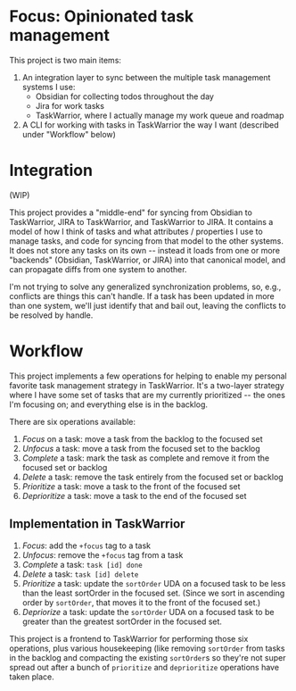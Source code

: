 # Focus: Opinionated task management

This project is two main items:
1. An integration layer to sync between the multiple task management systems I use: 
    - Obsidian for collecting todos throughout the day
    - Jira for work tasks
    - TaskWarrior, where I actually manage my work queue and roadmap
2. A CLI for working with tasks in TaskWarrior the way I want (described under "Workflow" below)

# Integration

(WIP)

This project provides a "middle-end" for syncing from Obsidian to TaskWarrior, JIRA to TaskWarrior, and TaskWarrior to JIRA.
It contains a model of how I think of tasks and what attributes / properties I use to manage tasks, and code for syncing from
that model to the other systems. It does not store any tasks on its own -- instead it loads from one or more "backends" (Obsidian, 
TaskWarrior, or JIRA) into that canonical model, and can propagate diffs from one system to another.

I'm not trying to solve any generalized synchronization problems, so, e.g., conflicts are things this can't handle. If a task
has been updated in more than one system, we'll just identify that and bail out, leaving the conflicts to be resolved by handle.

# Workflow

This project implements a few operations for helping to enable my personal favorite task management strategy in
TaskWarrior. It's a two-layer strategy where I have some set of tasks that are my currently prioritized -- the ones
I'm focusing on; and everything else is in the backlog.

There are six operations available:
1. *Focus* on a task: move a task from the backlog to the focused set
2. *Unfocus* a task: move a task from the focused set to the backlog
3. *Complete* a task: mark the task as complete and remove it from the focused set or backlog
4. *Delete* a task: remove the task entirely from the focused set or backlog
5. *Prioritize* a task: move a task to the front of the focused set
6. *Deprioritize* a task: move a task to the end of the focused set

## Implementation in TaskWarrior

1. *Focus*: add the `+focus` tag to a task
2. *Unfocus*: remove the `+focus` tag from a task
3. *Complete* a task: `task [id] done`
4. *Delete* a task: `task [id] delete`
5. *Prioritize* a task: update the `sortOrder` UDA on a focused task to be less than the least sortOrder in the focused set. (Since we sort in ascending order by `sortOrder`, that moves it to the front of the focused set.)
6. *Depriorize* a task: update the `sortOrder` UDA on a focused task to be greater than the greatest sortOrder in the focused set.

This project is a frontend to TaskWarrior for performing those six operations, plus various housekeeping (like removing
`sortOrder` from tasks in the backlog and compacting the existing `sortOrder`s so they're not super spread out after
a bunch of `prioritize` and `deprioritize` operations have taken place.


